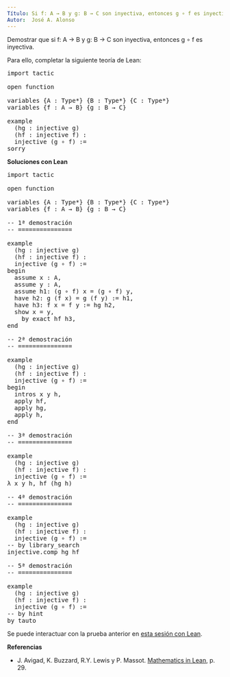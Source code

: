 ```yaml
---
Título: Si f: A → B y g: B → C son inyectiva, entonces g ∘ f es inyectiva
Autor:  José A. Alonso
---
```


Demostrar que si f: A → B y g: B → C son inyectiva, entonces g ∘ f es inyectiva.

Para ello, completar la siguiente teoría de Lean:

<pre lang="lean">
import tactic

open function

variables {A : Type*} {B : Type*} {C : Type*}
variables {f : A → B} {g : B → C}

example
  (hg : injective g)
  (hf : injective f) :
  injective (g ∘ f) :=
sorry
</pre>
<!--more-->

<b>Soluciones con Lean</b>

<pre lang="lean">
import tactic

open function

variables {A : Type*} {B : Type*} {C : Type*}
variables {f : A → B} {g : B → C}

-- 1ª demostración
-- ===============

example
  (hg : injective g)
  (hf : injective f) :
  injective (g ∘ f) :=
begin
  assume x : A,
  assume y : A,
  assume h1: (g ∘ f) x = (g ∘ f) y,
  have h2: g (f x) = g (f y) := h1,
  have h3: f x = f y := hg h2,
  show x = y,
    by exact hf h3,
end

-- 2ª demostración
-- ===============

example
  (hg : injective g)
  (hf : injective f) :
  injective (g ∘ f) :=
begin
  intros x y h,
  apply hf,
  apply hg,
  apply h,
end

-- 3ª demostración
-- ===============

example
  (hg : injective g)
  (hf : injective f) :
  injective (g ∘ f) :=
λ x y h, hf (hg h)

-- 4ª demostración
-- ===============

example
  (hg : injective g)
  (hf : injective f) :
  injective (g ∘ f) :=
-- by library_search
injective.comp hg hf

-- 5ª demostración
-- ===============

example
  (hg : injective g)
  (hf : injective f) :
  injective (g ∘ f) :=
-- by hint
by tauto
</pre>

Se puede interactuar con la prueba anterior en <a href="https://leanprover-community.github.io/lean-web-editor/#url=https://raw.githubusercontent.com/jaalonso/Calculemus/main/src/Composicion_de_funciones_inyectivas.lean" rel="noopener noreferrer" target="_blank">esta sesión con Lean</a>.

<b>Referencias</b>

+ J. Avigad, K. Buzzard, R.Y. Lewis y P. Massot. [Mathematics in Lean](https://bit.ly/3U4UjBk), p. 29.
